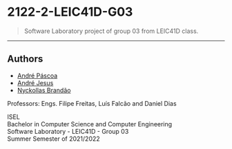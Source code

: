 # 2122-2-LEIC41D-G03

> Software Laboratory project of group 03 from LEIC41D class.

---

## Authors

- [André Páscoa](https://github.com/devandrepascoa)
- [André Jesus](https://github.com/Andre-J3sus)
- [Nyckollas Brandão](https://github.com/Nyckoka)

Professors: Engs. Filipe Freitas, Luís Falcão and Daniel Dias

ISEL<br>
Bachelor in Computer Science and Computer Engineering<br>
Software Laboratory - LEIC41D - Group 03<br>
Summer Semester of 2021/2022
